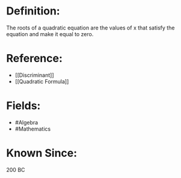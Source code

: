 

# Definition:
The roots of a quadratic equation are the values of x that satisfy the equation and make it equal to zero.

# Reference:
- [[Discriminant]]
- [[Quadratic Formula]]

# Fields: 
- #Algebra
- #Mathematics

# Known Since:
200 BC

